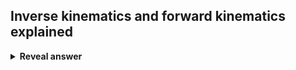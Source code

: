 ## Inverse kinematics and forward kinematics explained
<details>
<summary><b>Reveal answer</b></summary>
Forward Kinematics, manipulate joint positions/angles to get bone positions<br><br>Inverse kinematics, manipulate&nbsp;bone positions to get joint angles
</details>
